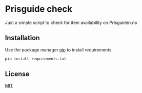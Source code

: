 # Prisguide check

Just a simple script to check for item availability on Prisguiden.no 

## Installation

Use the package manager [pip](https://pip.pypa.io/en/stable/) to install requirements.

```bash
pip install requirements.txt
```


## License
[MIT](https://choosealicense.com/licenses/mit/)
